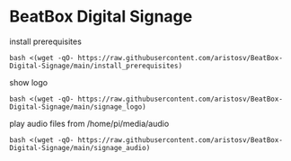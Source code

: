 # BeatBox Digital Signage

install prerequisites
```
bash <(wget -qO- https://raw.githubusercontent.com/aristosv/BeatBox-Digital-Signage/main/install_prerequisites)
```
show logo
```
bash <(wget -qO- https://raw.githubusercontent.com/aristosv/BeatBox-Digital-Signage/main/signage_logo)
```
play audio files from /home/pi/media/audio
```
bash <(wget -qO- https://raw.githubusercontent.com/aristosv/BeatBox-Digital-Signage/main/signage_audio)
